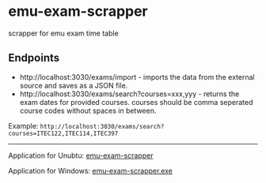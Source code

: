 # emu-exam-scrapper

scrapper for emu exam time table

## Endpoints

- http://localhost:3030/exams/import - imports the data from the external source and saves as a JSON file.
- http://localhost:3030/exams/search?courses=xxx,yyy - returns the exam dates for provided courses. courses should be comma seperated course codes without spaces in between.

Example: `http://localhost:3030/exams/search?courses=ITEC122,ITEC114,ITEC397`

<hr>

Application for Unubtu: [emu-exam-scrapper](https://github.com/dovudwkt/emu-exam-scrapper/raw/main/emu-exam-scrapper) 

Application for Windows: [emu-exam-scrapper.exe](https://github.com/dovudwkt/emu-exam-scrapper/raw/main/emu-exam-scrapper.exe)
